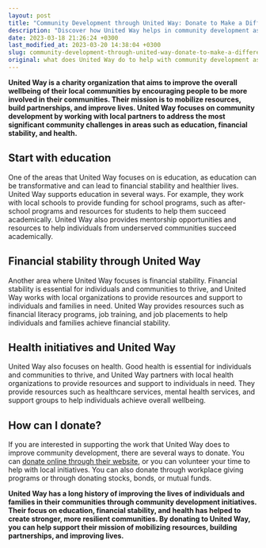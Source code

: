 ```yaml
---
layout: post
title: "Community Development through United Way: Donate to Make a Difference"
description: "Discover how United Way helps in community development as a charity organization and learn about their donation process. Support their mission of improving lives by donating today."
date: 2023-03-18 21:26:24 +0300
last_modified_at: 2023-03-20 14:38:04 +0300
slug: community-development-through-united-way-donate-to-make-a-difference
original: what does United Way do to help with community development as a charity, how do they do it, how can i donate?
---
```

**United Way is a charity organization that aims to improve the overall wellbeing of their local communities by encouraging people to be more involved in their communities. Their mission is to mobilize resources, build partnerships, and improve lives. United Way focuses on community development by working with local partners to address the most significant community challenges in areas such as education, financial stability, and health.**

## Start with education

One of the areas that United Way focuses on is education, as education can be transformative and can lead to financial stability and healthier lives. United Way supports education in several ways. For example, they work with local schools to provide funding for school programs, such as after-school programs and resources for students to help them succeed academically. United Way also provides mentorship opportunities and resources to help individuals from underserved communities succeed academically.

## Financial stability through United Way

Another area where United Way focuses is financial stability. Financial stability is essential for individuals and communities to thrive, and United Way works with local organizations to provide resources and support to individuals and families in need. United Way provides resources such as financial literacy programs, job training, and job placements to help individuals and families achieve financial stability.

## Health initiatives and United Way

United Way also focuses on health. Good health is essential for individuals and communities to thrive, and United Way partners with local health organizations to provide resources and support to individuals in need. They provide resources such as healthcare services, mental health services, and support groups to help individuals achieve overall wellbeing.

## How can I donate?

If you are interested in supporting the work that United Way does to improve community development, there are several ways to donate. You can [donate online through their website](https://www.unitedway.org/), or you can volunteer your time to help with local initiatives. You can also donate through workplace giving programs or through donating stocks, bonds, or mutual funds.

**United Way has a long history of improving the lives of individuals and families in their communities through community development initiatives. Their focus on education, financial stability, and health has helped to create stronger, more resilient communities. By donating to United Way, you can help support their mission of mobilizing resources, building partnerships, and improving lives.**